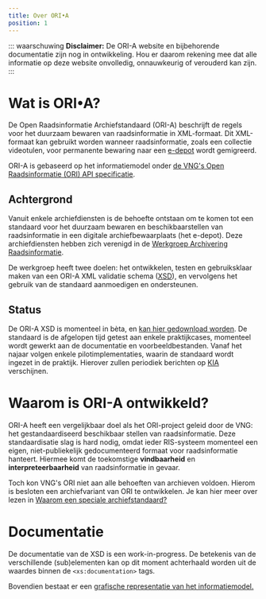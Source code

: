 ```yaml
---
title: Over ORI•A
position: 1
---
```


::: waarschuwing
**Disclaimer:** De ORI-A website en bijbehorende documentatie zijn nog in ontwikkeling. Hou er daarom rekening mee dat alle informatie op deze website onvolledig, onnauwkeurig of verouderd kan zijn.
:::

# Wat is ORI•A?

De Open Raadsinformatie Archiefstandaard (ORI-A) beschrijft de regels voor het duurzaam bewaren van raadsinformatie in XML-formaat. Dit XML-formaat kan gebruikt worden wanneer raadsinformatie, zoals een collectie videotulen, voor permanente bewaring naar een [e-depot](https://www.nationaalarchief.nl/archiveren/kennisbank/wat-is-een-e-depot) wordt gemigreerd. 

ORI-A is gebaseerd op het informatiemodel onder [de VNG's Open Raadsinformatie (ORI) API specificatie](https://github.com/VNG-Realisatie/ODS-Open-Raadsinformatie). 

## Achtergrond

Vanuit enkele archiefdiensten is de behoefte ontstaan om te komen tot een standaard voor het duurzaam bewaren en beschikbaarstellen van raadsinformatie in een digitale archiefbewaarplaats (het e-depot). Deze archiefdiensten hebben zich verenigd in de [Werkgroep Archivering Raadsinformatie](colofon).

De werkgroep heeft twee doelen: het ontwikkelen, testen en gebruiksklaar maken van een ORI-A XML validatie schema ([XSD](https://en.wikipedia.org/wiki/XML_Schema_(W3C))), en vervolgens het gebruik van de standaard aanmoedigen en ondersteunen.

## Status

De ORI-A XSD is momenteel in bèta, en [kan hier gedownload worden](https://github.com/Regionaal-Archief-Rivierenland/ORI-XSD/releases). De standaard is de afgelopen tijd getest aan enkele praktijkcases, momenteel wordt gewerkt aan de documentatie en voorbeeldbestanden. Vanaf het najaar volgen enkele pilotimplementaties, waarin de standaard wordt ingezet in de praktijk. Hierover zullen periodiek berichten op [KIA](https://kiacommunity.nl/welcome) verschijnen.

# Waarom is ORI-A ontwikkeld?

ORI-A heeft een vergelijkbaar doel als het ORI-project geleid door de VNG: het gestandaardiseerd beschikbaar stellen van raadsinformatie. Deze standaardisatie slag is hard nodig, omdat ieder RIS-systeem momenteel een eigen, niet-publiekelijk gedocumenteerd formaat voor raadsinformatie hanteert. Hiermee komt de toekomstige **vindbaarheid** en **interpreteerbaarheid** van raadsinformatie in gevaar.

Toch kon VNG's ORI niet aan alle behoeften van archieven voldoen. Hierom is besloten een archiefvariant van ORI te ontwikkelen. Je kan hier meer over lezen in [Waarom een speciale archiefstandaard?](faq)

# Documentatie

<!-- todo: benoem downloads pagina, het plaatje, en de voor mensen bedoelde documentatie   -->
De documentatie van de XSD is een work-in-progress. De betekenis van de verschillende (sub)elementen kan op dit moment achterhaald worden uit de waardes binnen de `<xs:documentation>` tags.

Bovendien bestaat er een [grafische representatie van het informatiemodel.](ORI-A-diagram.pdf)
